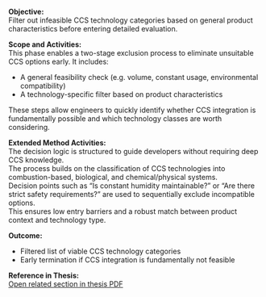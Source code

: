 **Objective:**  
Filter out infeasible CCS technology categories based on general product characteristics before entering detailed evaluation.

**Scope and Activities:**  
This phase enables a two-stage exclusion process to eliminate unsuitable CCS options early. It includes:
- A general feasibility check (e.g. volume, constant usage, environmental compatibility)
- A technology-specific filter based on product characteristics

These steps allow engineers to quickly identify whether CCS integration is fundamentally possible and which technology classes are worth considering.

**Extended Method Activities:**<br> 
The decision logic is structured to guide developers without requiring deep CCS knowledge.  
The process builds on the classification of CCS technologies into combustion-based, biological, and chemical/physical systems.  
Decision points such as “Is constant humidity maintainable?” or “Are there strict safety requirements?” are used to sequentially exclude incompatible options.  
This ensures low entry barriers and a robust match between product context and technology type.

**Outcome:**  
- Filtered list of viable CCS technology categories  
- Early termination if CCS integration is fundamentally not feasible

**Reference in Thesis:**  
<a href="Development_of_a_method_for_the_integration_of_CCS_approaches_in_consumer_goods.pdf#page=42" target="_blank">Open related section in thesis PDF</a>